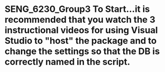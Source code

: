 # SENG_6230_Group3 To Start...it is recommended that you watch the 3 instructional videos for using Visual Studio to "host" the package and to change the settings so that the DB is correctly named in the script.

